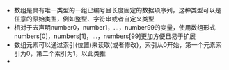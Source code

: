 - 数组是具有唯一类型的一组已编号且长度固定的数据项序列，这种类型可以是任意的原始类型，例如整型、字符串或者自定义类型
- 相对于去声明number0，number1，...，number99的变量，使用数组形式numbers[0]，numbers[1]，...，numbers[99]更加方便且易于扩展
- 数组元素可以通过索引(位置)来读取(或者修改)，索引从0开始，第一个元素索引为0，第二个索引为1，以此类推
-
